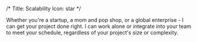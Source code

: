 /*
Title: Scalability
Icon: star
*/

Whether you're a startup, a mom and pop shop, or a global enterprise - I can get your project done right. I can work alone or integrate into your team to meet your schedule, regardless of your project's size or complexity.